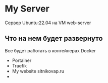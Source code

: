 # My Server

Сервер Ubuntu:22.04 на VM web-server

## Что на нем будет развернуто

Все будет работать в контейнерах Docker

- Portainer
- Traefik
- My website sitnikovap.ru
- 
